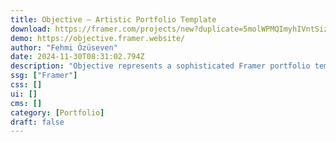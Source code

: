 ```yaml
---
title: Objective — Artistic Portfolio Template
download: https://framer.com/projects/new?duplicate=5molWPMQImyhIVntSizq&via=fozuse&duplicateType=siteTemplate
demo: https://objective.framer.website/
author: "Fehmi Özüseven"
date: 2024-11-30T08:31:02.794Z
description: "Objective represents a sophisticated Framer portfolio template tailored to cater to the needs of artists, photographers, and designers."
ssg: ["Framer"]
css: []
ui: []
cms: []
category: [Portfolio]
draft: false
---
```


